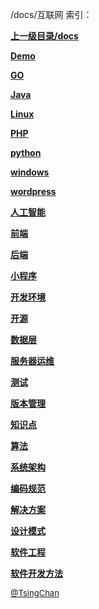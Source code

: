/docs/互联网 索引：


**[上一级目录/docs](/docs/index.md)**

**[Demo](/docs/互联网/Demo/index.md)**

**[GO](/docs/互联网/GO/index.md)**

**[Java](/docs/互联网/Java/index.md)**

**[Linux](/docs/互联网/Linux/index.md)**

**[PHP](/docs/互联网/PHP/index.md)**

**[python](/docs/互联网/python/index.md)**

**[windows](/docs/互联网/windows/index.md)**

**[wordpress](/docs/互联网/wordpress/index.md)**

**[人工智能](/docs/互联网/人工智能/index.md)**

**[前端](/docs/互联网/前端/index.md)**

**[后端](/docs/互联网/后端/index.md)**

**[小程序](/docs/互联网/小程序/index.md)**

**[开发环境](/docs/互联网/开发环境/index.md)**

**[开源](/docs/互联网/开源/index.md)**

**[数据层](/docs/互联网/数据层/index.md)**

**[服务器运维](/docs/互联网/服务器运维/index.md)**

**[测试](/docs/互联网/测试/index.md)**

**[版本管理](/docs/互联网/版本管理/index.md)**

**[知识点](/docs/互联网/知识点/index.md)**

**[算法](/docs/互联网/算法/index.md)**

**[系统架构](/docs/互联网/系统架构/index.md)**

**[编码规范](/docs/互联网/编码规范/index.md)**

**[解决方案](/docs/互联网/解决方案/index.md)**

**[设计模式](/docs/互联网/设计模式/index.md)**

**[软件工程](/docs/互联网/软件工程/index.md)**

**[软件开发方法](/docs/互联网/软件开发方法/index.md)**


<font size=2 color='grey'> [@TsingChan](https://github.com/tsingchan) </font>
